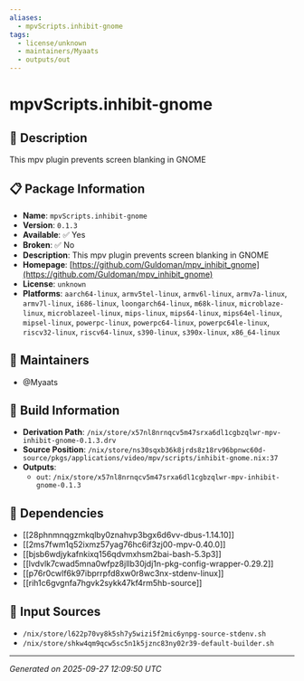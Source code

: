 ```yaml
---
aliases:
  - mpvScripts.inhibit-gnome
tags:
  - license/unknown
  - maintainers/Myaats
  - outputs/out
---
```


# mpvScripts.inhibit-gnome

## 📝 Description

This mpv plugin prevents screen blanking in GNOME

## 📋 Package Information

- **Name**: `mpvScripts.inhibit-gnome`
- **Version**: `0.1.3`
- **Available**: ✅ Yes
- **Broken**: ✅ No
- **Description**: This mpv plugin prevents screen blanking in GNOME
- **Homepage**: [https://github.com/Guldoman/mpv_inhibit_gnome](https://github.com/Guldoman/mpv_inhibit_gnome)
- **License**: `unknown`
- **Platforms**: `aarch64-linux`, `armv5tel-linux`, `armv6l-linux`, `armv7a-linux`, `armv7l-linux`, `i686-linux`, `loongarch64-linux`, `m68k-linux`, `microblaze-linux`, `microblazeel-linux`, `mips-linux`, `mips64-linux`, `mips64el-linux`, `mipsel-linux`, `powerpc-linux`, `powerpc64-linux`, `powerpc64le-linux`, `riscv32-linux`, `riscv64-linux`, `s390-linux`, `s390x-linux`, `x86_64-linux`
## 👥 Maintainers

- @Myaats


## 🔧 Build Information

- **Derivation Path**: `/nix/store/x57nl8nrnqcv5m47srxa6dl1cgbzqlwr-mpv-inhibit-gnome-0.1.3.drv`
- **Source Position**: `/nix/store/ns30sqxb36k8jrds8z18rv96bpnwc60d-source/pkgs/applications/video/mpv/scripts/inhibit-gnome.nix:37`
- **Outputs**:
  - `out`:  `/nix/store/x57nl8nrnqcv5m47srxa6dl1cgbzqlwr-mpv-inhibit-gnome-0.1.3`

## 🔗 Dependencies

- [[28phnmnqgzmkqlby0znahvp3bgx6d6vv-dbus-1.14.10]]
- [[2ms7fwm1q52ixmz57yag76hc6if3zj00-mpv-0.40.0]]
- [[bjsb6wdjykafnkixq156qdvmxhsm2bai-bash-5.3p3]]
- [[lvdvlk7cwad5mna0wfpz8jllb30jdj1n-pkg-config-wrapper-0.29.2]]
- [[p76r0cwlf6k97ibprrpfd8xw0r8wc3nx-stdenv-linux]]
- [[rih1c6gvgnfa7hgvk2sykk47kf4rm5hb-source]]

## 📁 Input Sources

- `/nix/store/l622p70vy8k5sh7y5wizi5f2mic6ynpg-source-stdenv.sh`
- `/nix/store/shkw4qm9qcw5sc5n1k5jznc83ny02r39-default-builder.sh`

---
*Generated on 2025-09-27 12:09:50 UTC*
